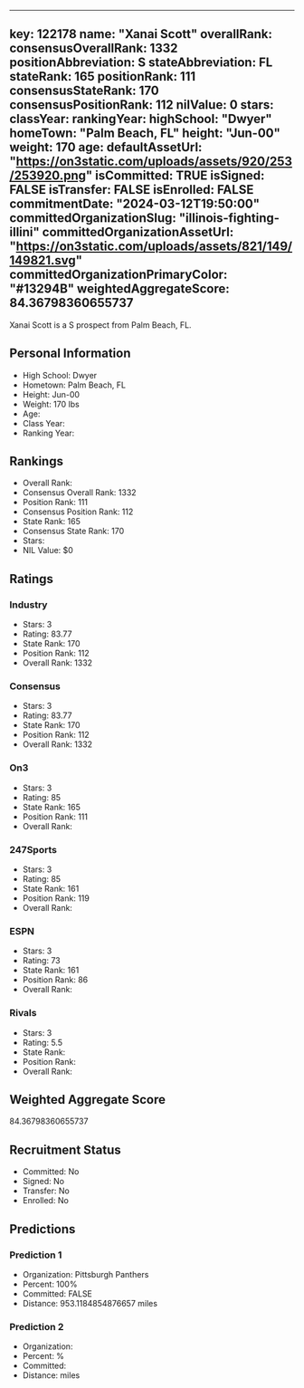 ---
  key: 122178
  name: "Xanai Scott"
  overallRank: 
  consensusOverallRank: 1332
  positionAbbreviation: S
  stateAbbreviation: FL
  stateRank: 165
  positionRank: 111
  consensusStateRank: 170
  consensusPositionRank: 112
  nilValue: 0
  stars: 
  classYear: 
  rankingYear: 
  highSchool: "Dwyer"
  homeTown: "Palm Beach, FL"
  height: "Jun-00"
  weight: 170
  age: 
  defaultAssetUrl: "https://on3static.com/uploads/assets/920/253/253920.png"
  isCommitted: TRUE
  isSigned: FALSE
  isTransfer: FALSE
  isEnrolled: FALSE
  commitmentDate: "2024-03-12T19:50:00"
  committedOrganizationSlug: "illinois-fighting-illini"
  committedOrganizationAssetUrl: "https://on3static.com/uploads/assets/821/149/149821.svg"
  committedOrganizationPrimaryColor: "#13294B"
  weightedAggregateScore: 84.36798360655737
  ---
  
  Xanai Scott is a S prospect from Palm Beach, FL.
  
  ## Personal Information
  - High School: Dwyer
  - Hometown: Palm Beach, FL
  - Height: Jun-00
  - Weight: 170 lbs
  - Age: 
  - Class Year: 
  - Ranking Year: 
  
  ## Rankings
  - Overall Rank: 
  - Consensus Overall Rank: 1332
  - Position Rank: 111
  - Consensus Position Rank: 112
  - State Rank: 165
  - Consensus State Rank: 170
  - Stars: 
  - NIL Value: $0
  
  ## Ratings
  
  ### Industry
  - Stars: 3
  - Rating: 83.77
  - State Rank: 170
  - Position Rank: 112
  - Overall Rank: 1332
  
  ### Consensus
  - Stars: 3
  - Rating: 83.77
  - State Rank: 170
  - Position Rank: 112
  - Overall Rank: 1332
  
  ### On3
  - Stars: 3
  - Rating: 85
  - State Rank: 165
  - Position Rank: 111
  - Overall Rank: 
  
  ### 247Sports
  - Stars: 3
  - Rating: 85
  - State Rank: 161
  - Position Rank: 119
  - Overall Rank: 
  
  ### ESPN
  - Stars: 3
  - Rating: 73
  - State Rank: 161
  - Position Rank: 86
  - Overall Rank: 
  
  ### Rivals
  - Stars: 3
  - Rating: 5.5
  - State Rank: 
  - Position Rank: 
  - Overall Rank: 
  
  ## Weighted Aggregate Score
  84.36798360655737
  
  ## Recruitment Status
  - Committed: No
  - Signed: No
  - Transfer: No
  - Enrolled: No
  
  
  
  ## Predictions
  
  ### Prediction 1
  - Organization: Pittsburgh Panthers
  - Percent: 100%
  - Committed: FALSE
  - Distance: 953.1184854876657 miles
  
  ### Prediction 2
  - Organization: 
  - Percent: %
  - Committed: 
  - Distance:  miles
  